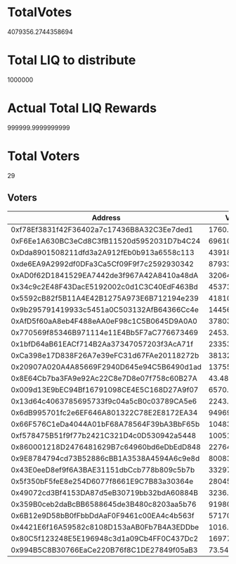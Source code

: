# TotalVotes
4079356.2744358694

# Total LIQ to distribute
1000000

# Actual Total LIQ Rewards
999999.9999999999

# Total Voters
29

## Voters
 | Address | Voting Power | LIQ Reward | 
 | -------- | -------- | -------- | 
 | 0xf78Ef3831f42F36402a7c17436B8A32C3Ee7ded1 | 1760.4447817661758 | 431.5496522817503 | 
 | 0xF6Ee1A630BC3eCd8C3fB11520d5952031D7b4C24 | 69610.3784742288 | 17064.059570000452 | 
 | 0xDda8901508211dfd3a2A912fEb0b913a6558c113 | 43918.71416749267 | 10766.089356479693 | 
 | 0xde6EA9A2992df0DFa3Ca5Cf09F9f7c2592930342 | 87933.97004246479 | 21555.84463007588 | 
 | 0xAD0f62D1841529EA7442de3f967A42A8410a48dA | 32064.469216905356 | 7860.178680112838 | 
 | 0x34c9c2E48F43DacE5192002c0d1C3C40EdF463Bd | 453738.94779381604 | 111228.07552683375 | 
 | 0x5592cB82f5B11A4E42B1275A973E6B712194e239 | 418100.1683835464 | 102491.70218440043 | 
 | 0x9b295791419933c5451a0C503132AfB64366Cc4e | 14456.019260056612 | 3543.7010860385617 | 
 | 0xAfD5f60aA8eb4F488eAA0eF98c1C5B0645D9A0A0 | 378039.5070741074 | 92671.36323521685 | 
 | 0x770569f85346B971114e11E4Bb5F7aC776673469 | 2453.2654413637615 | 601.3854334659753 | 
 | 0x1bfD64aB61EACf714B2Aa37347057203f3AcA71f | 233531.9997527783 | 57247.26747115835 | 
 | 0xCa398e17D838F26A7e39eFC31d67FAe20118272b | 381328.3187619654 | 93477.57173151025 | 
 | 0x20907A020A4A85669F2940D645e94C5B6490d1ad | 137554.43739741904 | 33719.64303766072 | 
 | 0x8E64Cb7ba3FA9e92Ac22C8e7D8e07f758c60B27A | 43.485296333423506 | 10.659842732034246 | 
 | 0x009d13E9bEC94Bf16791098CE4E5C168D27A9f07 | 6570.914721786385 | 1610.7724551945566 | 
 | 0x13d64c4063785695733f9c04a5cB0c03789CA5e6 | 2243.9381247860883 | 550.0716225371614 | 
 | 0x6dB995701fc2e6EF646A801322C78E2E8172EA34 | 94969.51516614464 | 23280.515056086366 | 
 | 0x66F576C1eDa4044A01bF68A78564F39bA3BbF65b | 104833.6635836836 | 25698.58000406718 | 
 | 0xf578475B51f9f77b2421C321D4c0D530942a5448 | 10051.830995320397 | 2464.0728387251384 | 
 | 0x860001218D2476481629B7c64960bd6eDbEdD848 | 227645.12713481928 | 55804.17885081639 | 
 | 0x9E8784794cd73B52886cBB1A3538A4594A6c9e8d | 80083.15904427679 | 19631.322605023368 | 
 | 0x43E0eeD8ef9f6A3BAE31151dbCcb778b809c5b7b | 332976.2234835829 | 81624.69788928398 | 
 | 0x5f350bF5feE8e254D6077f8661E9C7B83a30364e | 280456.5375787799 | 68750.19456778484 | 
 | 0x49072cd3Bf4153DA87d5eB30719bb32bdA60884B | 3236.092871602886 | 793.2851788117973 | 
 | 0x359B0ceb2daBcBB6588645de3B480c8203aa5b76 | 91980.49132378379 | 22547.795567697427 | 
 | 0x6B12e9D58bB0fFbbDdAaF0F9461c00EA4c4b563f | 571706.9732630791 | 140146.36986864795 | 
 | 0x4421E6f16A59582c8108D153aAB0Fb7B4A3EDDbe | 1016.2506170534366 | 249.12033877060003 | 
 | 0x80C5f123248E5E196948c3d1a09Cb4FF0C437Dc2 | 16977.88895621501 | 4161.903941219958 | 
 | 0x994B5C8B30766EaCe220B76f8C1DE27849f05aB3 | 73.54172671012797 | 18.027777365510445 | 
